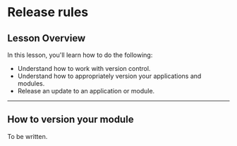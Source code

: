 # Release rules

## Lesson Overview

In this lesson, you'll learn how to do the following:

* Understand how to work with version control.
* Understand how to appropriately version your applications and modules.
* Release an update to an application or module.

---

## How to version your module

To be written.

<!-- version 0.1.0 (IIRC) for just created wrappers, 1.0.0 when released -->

<!-- discuss semver, build numbers, and release candidates -->

<!-- discuss how to version e3 wrappers in the context of module versions -->

